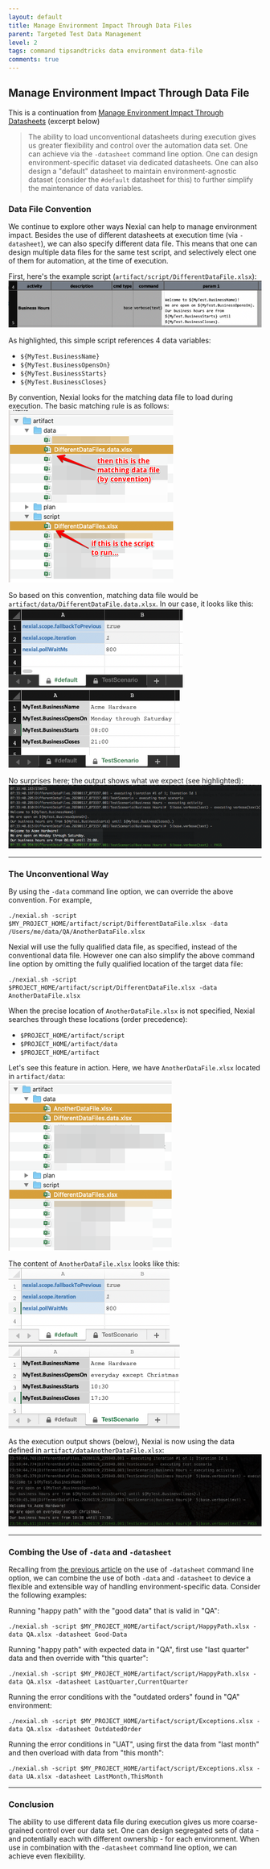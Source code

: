 ```yaml
---
layout: default
title: Manage Environment Impact Through Data Files
parent: Targeted Test Data Management
level: 2
tags: command tipsandtricks data environment data-file
comments: true
---
```



## Manage Environment Impact Through Data File

This is a continuation from [Manage Environment Impact Through Datasheets](TargetedData-Datasheets) (excerpt below)
> The ability to load unconventional datasheets during execution gives us greater flexibility and control over the 
  automation data set. One can achieve via the `-datasheet` command line option. One can design environment-specific 
  dataset via dedicated datasheets. One can also design a "default" datasheet to maintain environment-agnostic dataset 
  (consider the `#default` datasheet for this) to further simplify the maintenance of data variables.

### Data File Convention
We continue to explore other ways Nexial can help to manage environment impact. Besides the use of different datasheets 
at execution time (via `-datasheet`), we can also specify different data file. This means that one can design multiple 
data files for the same test script, and selectively elect one of them for automation, at the time of execution.

First, here's the example script (`artifact/script/DifferentDataFile.xlsx`):<br/>
![](image/TargetedData_datafile_01.png)

As highlighted, this simple script references 4 data variables:
- `${MyTest.BusinessName}`
- `${MyTest.BusinessOpensOn}`
- `${MyTest.BusinessStarts}`
- `${MyTest.BusinessCloses}`

By convention, Nexial looks for the matching data file to load during execution. The basic matching rule is as follows:<br/>
![](image/TargetedData_datafile_05.png)

So based on this convention, matching data file would be `artifact/data/DifferentDataFile.data.xlsx`. In our case, it
looks like this:<br/>
![](image/TargetedData_datafile_02.png) &nbsp; ![](image/TargetedData_datafile_03.png)

No surprises here; the output shows what we expect (see highlighted):<br/>
![](image/TargetedData_datafile_04.png)

-----

### The Unconventional Way
By using the `-data` command line option, we can override the above convention. For example,
```
./nexial.sh -script $MY_PROJECT_HOME/artifact/script/DifferentDataFile.xlsx -data /Users/me/data/QA/AnotherDataFile.xlsx
```

Nexial will use the fully qualified data file, as specified, instead of the conventional data file. However one can 
also simplify the above command line option by omitting the fully qualified location of the target data file:
```
./nexial.sh -script $PROJECT_HOME/artifact/script/DifferentDataFile.xlsx -data AnotherDataFile.xlsx
```

When the precise location of `AnotherDataFile.xlsx` is not specified, Nexial searches through these locations 
(order precedence):
- `$PROJECT_HOME/artifact/script`
- `$PROJECT_HOME/artifact/data`
- `$PROJECT_HOME/artifact`

Let's see this feature in action. Here, we have `AnotherDataFile.xlsx` located in `artifact/data`:<br/>
![](image/TargetedData_datafile_06.png)

The content of `AnotherDataFile.xlsx` looks like this:<br/>
![](image/TargetedData_datafile_07.png) &nbsp; ![](image/TargetedData_datafile_08.png)

As the execution output shows (below), Nexial is now using the data defined in `artifact/dataAnotherDataFile.xlsx`:
![](image/TargetedData_datafile_09.png)

-----

### Combing the Use of `-data` and `-datasheet`
Recalling from [the previous article](TargetedData-Datasheets.md) on the use of `-datasheet` command line option, we
can combine the use of both `-data` and `-datasheet` to device a flexible and extensible way of handling 
environment-specific data. Consider the following examples:

Running "happy path" with the "good data" that is valid in "QA":
```
./nexial.sh -script $MY_PROJECT_HOME/artifact/script/HappyPath.xlsx -data QA.xlsx -datasheet Good-Data
```

Running "happy path" with expected data in "QA", first use "last quarter" data and then override with "this quarter":
```
./nexial.sh -script $MY_PROJECT_HOME/artifact/script/HappyPath.xlsx -data QA.xlsx -datasheet LastQuarter,CurrentQuarter
```

Running the error conditions with the "outdated orders" found in "QA" environment:
```
./nexial.sh -script $MY_PROJECT_HOME/artifact/script/Exceptions.xlsx -data QA.xlsx -datasheet OutdatedOrder
```

Running the error conditions in "UAT", using first the data from "last month" and then overload with data from "this 
month": 
```
./nexial.sh -script $MY_PROJECT_HOME/artifact/script/Exceptions.xlsx -data UA.xlsx -datasheet LastMonth,ThisMonth
```

-----

### Conclusion
The ability to use different data file during execution gives us more coarse-grained control over our data set. One can 
design segregated sets of data - and potentially each with different ownership - for each environment. When use in
combination with the `-datasheet` command line option, we can achieve even flexibility.
